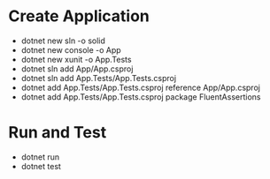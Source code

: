 # Create Application

* dotnet new sln -o solid
* dotnet new console -o App
* dotnet new xunit -o App.Tests
* dotnet sln add App/App.csproj
* dotnet sln add App.Tests/App.Tests.csproj
* dotnet add App.Tests/App.Tests.csproj reference App/App.csproj
* dotnet add App.Tests/App.Tests.csproj package FluentAssertions

# Run and Test

* dotnet run
* dotnet test
